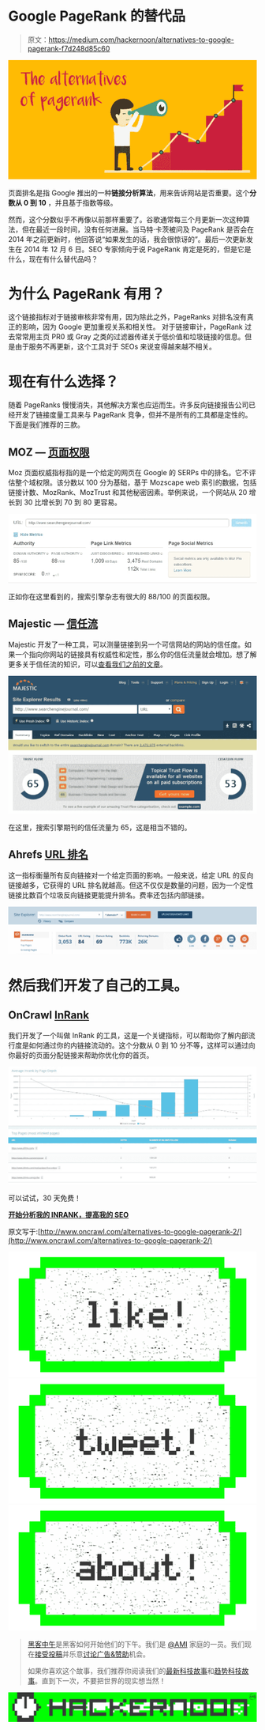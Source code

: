 # Google PageRank 的替代品

> 原文：<https://medium.com/hackernoon/alternatives-to-google-pagerank-f7d248d85c60>

![](img/2a017b257c497684a1150823de4bd76a.png)

页面排名是指 Google 推出的一种**链接分析算法**，用来告诉网站是否重要。这个**分数从 0 到 10** ，并且基于指数等级。

然而，这个分数似乎不再像以前那样重要了。谷歌通常每三个月更新一次这种算法，但在最近一段时间，没有任何进展。当马特·卡茨被问及 PageRank 是否会在 2014 年之前更新时，他回答说“如果发生的话，我会很惊讶的”。最后一次更新发生在 2014 年 12 月 6 日。SEO 专家倾向于说 PageRank 肯定是死的，但是它是什么，现在有什么替代品吗？

# 为什么 PageRank 有用？

这个链接指标对于链接审核非常有用，因为除此之外，PageRanks 对排名没有真正的影响，因为 Google 更加重视关系和相关性。
对于链接审计，PageRank 过去常常用主页 PR0 或 Gray 之类的过滤器传递关于低价值和垃圾链接的信息。但是由于服务不再更新，这个工具对于 SEOs 来说变得越来越不相关。

# 现在有什么选择？

随着 PageRanks 慢慢消失，其他解决方案也应运而生。许多反向链接报告公司已经开发了链接度量工具来与 PageRank 竞争，但并不是所有的工具都是定性的。下面是我们推荐的三款。

## MOZ — [页面权限](https://moz.com/researchtools/ose/)

Moz 页面权威指标指的是一个给定的网页在 Google 的 SERPs 中的排名。它不评估整个域权限。该分数以 100 分为基础，基于 Mozscape web 索引的数据，包括链接计数、MozRank、MozTrust 和其他秘密因素。举例来说，一个网站从 20 增长到 30 比增长到 70 到 80 更容易。

![](img/8bf9827ecd9346e3ad35fb8b12767e97.png)

正如你在这里看到的，搜索引擎杂志有很大的 88/100 的页面权限。

## Majestic — [信任流](https://majestic.com/reports/site-explorer?q=example.com&IndexDataSource=F)

Majestic 开发了一种工具，可以测量链接到另一个可信网站的网站的信任度。如果一个指向你网站的链接具有权威性和定性，那么你的信任流量就会增加。想了解更多关于信任流的知识，可以[查看我们之前的文章](http://www.oncrawl.com/citation-flow-vs-trust-flow-what-is-it/)。

![](img/223f87a028b54af9436001c9003bb05d.png)

在这里，搜索引擎期刊的信任流量为 65，这是相当不错的。

## Ahrefs [URL 排名](https://ahrefs.com/site-explorer)

这一指标衡量所有反向链接对一个给定页面的影响。一般来说，给定 URL 的反向链接越多，它获得的 URL 排名就越高。但这不仅仅是数量的问题，因为一个定性链接比数百个垃圾反向链接更能提升排名。费率还包括内部链接。

![](img/406852693f442fc2feacfa735c10515c.png)

# 然后我们开发了自己的工具。

## OnCrawl [InRank](http://www.oncrawl.com/pricing/)

我们开发了一个叫做 InRank 的工具，这是一个关键指标，可以帮助你了解内部流行度是如何通过你的内链接流动的。这个分数从 0 到 10 分不等，这样可以通过向你最好的页面分配链接来帮助你优化你的首页。

![](img/011f180c9d45d8186a20527a1b50892d.png)

可以试试，30 天免费！

[**开始分析我的 INRANK，提高我的 SEO**](https://app.oncrawl.com/signup)

原文写于:[http://www.oncrawl.com/alternatives-to-google-pagerank-2/](http://www.oncrawl.com/alternatives-to-google-pagerank-2/)

[![](img/50ef4044ecd4e250b5d50f368b775d38.png)](http://bit.ly/HackernoonFB)[![](img/979d9a46439d5aebbdcdca574e21dc81.png)](https://goo.gl/k7XYbx)[![](img/2930ba6bd2c12218fdbbf7e02c8746ff.png)](https://goo.gl/4ofytp)

> [黑客中午](http://bit.ly/Hackernoon)是黑客如何开始他们的下午。我们是 [@AMI](http://bit.ly/atAMIatAMI) 家庭的一员。我们现在[接受投稿](http://bit.ly/hackernoonsubmission)并乐意[讨论广告&赞助](mailto:partners@amipublications.com)机会。
> 
> 如果你喜欢这个故事，我们推荐你阅读我们的[最新科技故事](http://bit.ly/hackernoonlatestt)和[趋势科技故事](https://hackernoon.com/trending)。直到下一次，不要把世界的现实想当然！

[![](img/be0ca55ba73a573dce11effb2ee80d56.png)](https://goo.gl/Ahtev1)